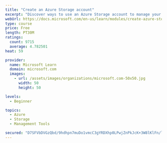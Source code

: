 ```yaml
---
title: "Create an Azure Storage account"
excerpt: "Discover ways to use an Azure Storage account to manage your data for billing, access, and storage location of your blobs, files, queues, and tables."
webUrl: https://docs.microsoft.com/en-us/learn/modules/create-azure-storage-account/
type: course
price: Free
length: PT30M
ratings:
  count: 9715
  average: 4.782501
heat: 59

provider:
  name: Microsoft Learn
  domain: microsoft.com
  images:
    - url: /assets/images/organizations/microsoft.com-50x50.jpg
      width: 50
      height: 50

levels:
  - Beginner

topics:
  - Azure
  - Storage
  - Management Tools

secured: "D7SFVbDVGzQbd/9hdhpn7muDo1vmcC3gYRDXhp0LPwjZnPkJcK+3W8lKlFn/l1dgdY1CRSX1CGsj2GyMy+LUzKAUZpraBa8ljJ/ICZXnZtHXJxcrJe0ahSDoTnDAAbVhQ17w1DWytVvGo6ndvMDalB0Z4rfkbX60L3LxU1Vd5ARwMQJ1eBOE8hqFiF9fsTzhVeAtlHTXpPX7jNwhmPLamwLrlmucWHN+qqFyxxSd8TBF3UvGAAshvgY8e3QVV8pcG3LSOiiYmlJmELbWpZfmAn0dynn3kDkxkGQw4dR5IXAOxhNedivFcOybZ+gu2hYcz8CJ4A/6GTr4mpMWRnrsgvJI05YXxhWFrAy0ikwpsqXhnLgoyLsnRySQ59eOjQYM3u3+fVfzXfwvVG40Hzsy/Sv86IXLYCKpSPZGoxpD2bE=;cK9vxM8OLkpV3T9MhSS0gw=="
---
```


